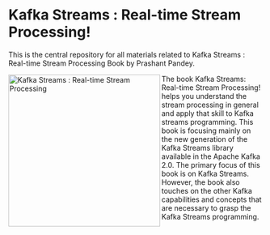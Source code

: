 # Kafka Streams : Real-time Stream Processing!
This is the central repository for all materials related to Kafka Streams : Real-time Stream Processing Book by Prashant Pandey. 
<div>
<a href="https://www.learningjournal.guru/ebook/kafka-streams-real-time-stream-processing/">
<img src="https://www.learningjournal.guru/_resources/img/jpg-7x/kafka-streams-real-time-stream-processing.jpg" alt="Kafka Streams : Real-time Stream Processing" width="300" align="left">
</a>

The book Kafka Streams: Real-time Stream Processing! helps you understand the stream processing in general and apply that skill to Kafka streams programming. This book is focusing mainly on the new generation of the Kafka Streams library available in the Apache Kafka 2.0. 
The primary focus of this book is on Kafka Streams. However, the book also touches on the other Kafka capabilities and concepts that are necessary to grasp the Kafka Streams programming.
</div>
